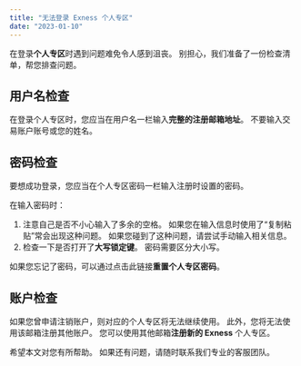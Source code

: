 ```yaml
---
title: "无法登录 Exness 个人专区"
date: "2023-01-10"
---
```


在登录**个人专区**时遇到问题难免令人感到沮丧。 别担心，我们准备了一份检查清单，帮您排查问题。

## 用户名检查

在登录个人专区时，您应当在用户名一栏输入**完整的注册邮箱地址**。 不要输入交易账户账号或您的姓名。

## 密码检查

要想成功登录，您应当在个人专区密码一栏输入注册时设置的密码。

在输入密码时：

1. 注意自己是否不小心输入了多余的空格。 如果您在输入信息时使用了“复制粘贴”常会出现这种问题。 如果您碰到了这种问题，请尝试手动输入相关信息。
2. 检查一下是否打开了**大写锁定键**。 密码需要区分大小写。

如果您忘记了密码，可以通过点击此链接**重置个人专区密码**。

## 账户检查

如果您曾申请注销账户，则对应的个人专区将无法继续使用。 此外，您将无法使用该邮箱注册其他账户。 您可以使用其他邮箱**注册新的 Exness** 个人专区。

希望本文对您有所帮助。 如果还有问题，请随时联系我们专业的客服团队。
